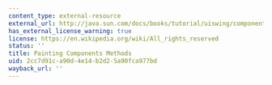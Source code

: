 ```yaml
---
content_type: external-resource
external_url: http://java.sun.com/docs/books/tutorial/uiswing/components/jcomponent.html#custompaintingapi
has_external_license_warning: true
license: https://en.wikipedia.org/wiki/All_rights_reserved
status: ''
title: Painting Components Methods
uid: 2cc7d91c-a90d-4e14-b2d2-5a90fca977bd
wayback_url: ''
---
```

